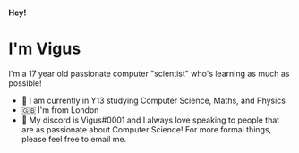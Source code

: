 #### Hey!

# I'm **Vigus**
I'm a 17 year old passionate computer "scientist" who's learning as much as possible!

- 🏫 I am currently in Y13 studying Computer Science, Maths, and Physics
- 🇬🇧 I'm from London
- 📨 My discord is Vigus#0001 and I always love speaking to people that are as passionate about Computer Science! For more formal things, please feel free to email me.
